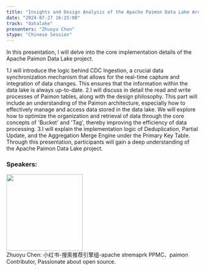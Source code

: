 ```yaml
---
title: "Insights and Design Analysis of the Apache Paimon Data Lake Architecture"
date: "2024-07-27 16:15:00" 
track: "datalake"
presenters: "Zhuoyu Chen"
stype: "Chinese Session"
---
```

In this presentation, I will delve into the core implementation details of the Apache Paimon Data Lake project.

1.I will introduce the logic behind CDC Ingestion, a crucial data synchronization mechanism that allows for the real-time capture and integration of data changes. This ensures that the information within the data lake is always up-to-date.
2.I will discuss in detail the read and write processes of Paimon tables, along with the design philosophy. This part will include an understanding of the Paimon architecture, especially how to effectively manage and access data stored in the data lake. We will explore how to optimize the organization and retrieval of data through the core concepts of 'Bucket' and 'Tag', thereby improving the efficiency of data processing.
3.I will explain the implementation logic of Deduplication, Partial Update, and the Aggregation Merge Engine under the Primary Key Table.
Through this presentation, participants will gain a deep understanding of the Apache Paimon Data Lake project.
 ### Speakers: 
 <img src="https://sessionize.com/image/02dd-400o400o1-7DUy7qsWmHeqnmXRx1ghWQ.jpg" width="200" /><br>Zhuoyu Chen: 小红书-搜索推荐引擎组-apache stremaprk PPMC、paimon Contributor, Passionate about open source.
 <br><br>